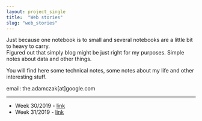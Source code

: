```yaml
---
layout: project_single
title:  "Web stories"
slug: "web_stories"
---
```


Just because one notebook is to small and several notebooks are a little bit to heavy to carry.<br/>
Figured out that simply blog might be just right for my purposes.
Simple notes about data and other things.
<br/>

You will find here some technical notes, some notes about my life and other interesting stuff.

email: the.adamczak[at]google.com

-----------------------------------

- Week 30/2019 - [link](https://pawiol.github.io/python/skills/2019/07/26/web-stories-30-2019.html)
- Week 31/2019 - [link](https://pawiol.github.io/python/skills/2019/08/02/web-stories-31-2019.html)
